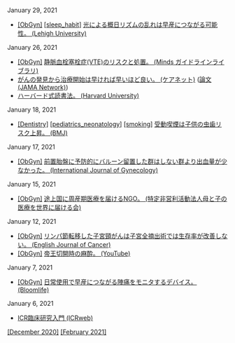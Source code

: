 January 29, 2021
* [\[ObGyn\]](ObGyn.md) [\[sleep_habit\]](sleep_habit.md) [光による概日リズムの乱れは早産につながる可能性。 (Lehigh University)](https://www2.lehigh.edu/news/muzhe-yang-light-pollution-linked-to-preterm-birth-increase)

January 26, 2021
* [\[ObGyn\]](ObGyn.md) [静脈血栓塞栓症(VTE)のリスクと処置。 (Minds ガイドラインライブラリ)](https://minds.jcqhc.or.jp/n/cq/D0003256)
* [がんの発見から治療開始は早ければ早いほど良い。 (ケアネット)](https://www.carenet.com/medscape/oncology/000754.html) ([論文(JAMA Network)](https://jamanetwork.com/journals/jamanetworkopen/fullarticle/2774101))
* [ハーバード式読書法。 (Harvard University)](https://guides.library.harvard.edu/sixreadinghabits)

January 18, 2021
* [\[Dentistry\]](Dentistry.md) [\[pediatrics_neonatology\]](pediatrics_neonatology.md) [\[smoking\]](smoking.md) [受動喫煙は子供の虫歯リスク上昇。 (BMJ)](https://www.bmj.com/content/351/bmj.h5397)

January 17, 2021
* [\[ObGyn\]](ObGyn.md) [前置胎盤に予防的にバルーン留置した群はしない群より出血量が少なかった。 (International Journal of Gynecology)](https://obgyn.onlinelibrary.wiley.com/doi/10.1002/ijgo.13589)

January 15, 2021
* [\[ObGyn\]](ObGyn.md) [途上国に周産期医療を届けるNGO。 (特定非営利活動法人母と子の医療を世界に届ける会)](https://igpc.jp/)

January 12, 2021
* [\[ObGyn\]](ObGyn.md) [リンパ節転移した子宮頸がんは子宮全摘出術では生存率が改善しない。 (English Journal of Cancer)](https://www.ejcancer.com/article/S0959-8049(20)31326-5/abstract)
* [\[ObGyn\]](ObGyn.md) [帝王切開時の麻酔。 (YouTube)](https://www.youtube.com/watch?v=1gjnzzOmP28)

January 7, 2021
* [\[ObGyn\]](ObGyn.md) [日常使用で早産につながる陣痛をモニタするデバイス。 (Bloomlife)](https://bloomlife.com/)

January 6, 2021
* [ICR臨床研究入門 (ICRweb)](https://icrweb.jp/icr_index.php)

[\[December 2020\]](2012.md) [\[February 2021\]](2102.md)
